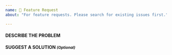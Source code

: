```yaml
---
name: 🧩 Feature Request
about: "For feature requests. Please search for existing issues first."

---
```


<!-- Please present a concise description of the problem to be addressed by this feature request. Please be clear what parts of the problem are considered to be in-scope and out-of-scope. -->
#### DESCRIBE THE PROBLEM

<!-- A concise description of your preferred solution. Things to address include:
* Details of the technical implementation
* Tradeoffs made in design decisions
* Caveats and considerations for the future
If there are multiple solutions, please present each one separately. Save comparisons for the very end. -->
#### SUGGEST A SOLUTION <small>_(Optional)_</small>
